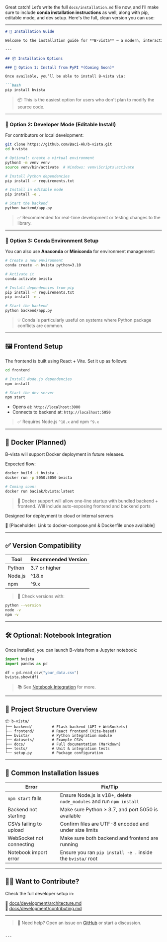 Great catch! Let’s write the full `docs/installation.md` file now, and I’ll make sure to include **conda installation instructions** as well, along with pip, editable mode, and dev setup. Here's the full, clean version you can use:

---

```md
# 🧰 Installation Guide

Welcome to the installation guide for **B-vista** — a modern, interactive EDA tool that pairs a Python backend with a React frontend. Choose the method that fits your workflow best: PyPI (coming soon), source install, or Conda setup.

---

## 📦 Installation Options

### 🔹 Option 1: Install from PyPI *(Coming Soon)*

Once available, you’ll be able to install B-vista via:

```bash
pip install bvista
```

> 📦 This is the easiest option for users who don't plan to modify the source code.

---

### 🔹 Option 2: Developer Mode (Editable Install)

For contributors or local development:

```bash
git clone https://github.com/Baci-Ak/b-vista.git
cd b-vista

# Optional: create a virtual environment
python3 -m venv venv
source venv/bin/activate  # Windows: venv\Scripts\activate

# Install Python dependencies
pip install -r requirements.txt

# Install in editable mode
pip install -e .

# Start the backend
python backend/app.py
```

> ✅ Recommended for real-time development or testing changes to the library.

---

### 🔹 Option 3: Conda Environment Setup

You can also use **Anaconda** or **Miniconda** for environment management:

```bash
# Create a new environment
conda create -n bvista python=3.10

# Activate it
conda activate bvista

# Install dependencies from pip
pip install -r requirements.txt
pip install -e .

# Start the backend
python backend/app.py
```

> 💡 Conda is particularly useful on systems where Python package conflicts are common.

---

## 🖼️ Frontend Setup

The frontend is built using React + Vite. Set it up as follows:

```bash
cd frontend

# Install Node.js dependencies
npm install

# Start the dev server
npm start
```

- Opens at: `http://localhost:3000`
- Connects to backend at: `http://localhost:5050`

> ✅ Requires Node.js `^18.x` and npm `^9.x`

---

## 🐳 Docker (Planned)

B-vista will support Docker deployment in future releases.

Expected flow:

```bash
docker build -t bvista .
docker run -p 5050:5050 bvista

# Coming soon:
docker run baciak/bvista:latest

```




> 🐋 Docker support will allow one-line startup with bundled backend + frontend.
Will include auto-exposing frontend and backend ports

Designed for deployment to cloud or internal servers

🐳 [Placeholder: Link to docker-compose.yml & Dockerfile once available]

---

## ✅ Version Compatibility

| Tool     | Recommended Version |
|----------|----------------------|
| Python   | 3.7 or higher        |
| Node.js  | ^18.x                |
| npm      | ^9.x                 |

> 📌 Check versions with:
```bash
python --version
node -v
npm -v
```

---

## 🛠️ Optional: Notebook Integration

Once installed, you can launch B-vista from a Jupyter notebook:

```python
import bvista
import pandas as pd

df = pd.read_csv("your_data.csv")
bvista.show(df)
```

> 📚 See [Notebook Integration](./usage/jupyter_notebook.md) for more.

---

## 📂 Project Structure Overview

```text
📦 b-vista/
├── backend/         # Flask backend (API + WebSockets)
├── frontend/        # React frontend (Vite-based)
├── bvista/          # Python integration module
├── datasets/        # Example CSVs
├── docs/            # Full documentation (Markdown)
├── tests/           # Unit & integration tests
└── setup.py         # Package configuration
```

---

## 🧪 Common Installation Issues

| Error                                | Fix/Tip                                                                 |
|-------------------------------------|-------------------------------------------------------------------------|
| `npm start` fails                   | Ensure Node.js is v18+, delete `node_modules` and run `npm install`     |
| Backend not starting                | Make sure Python ≥ 3.7, and port 5050 is available                      |
| CSVs failing to upload              | Confirm files are UTF-8 encoded and under size limits                   |
| WebSocket not connecting            | Make sure both backend and frontend are running                         |
| Notebook import error               | Ensure you ran `pip install -e .` inside the `bvista/` root             |

---

## 🧑‍💻 Want to Contribute?

Check the full developer setup in:

📄 [docs/development/architecture.md](../development/architecture.md)  
📄 [docs/development/contributing.md](../development/contributing.md)

---

> 🧠 Need help? Open an issue on [GitHub](https://github.com/Baci-Ak/b-vista/issues) or start a discussion.

```

---

